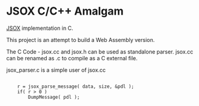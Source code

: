 # JSOX C/C++ Amalgam

[JSOX](github.com/d3x0r/JSOX) implementation in C.

This project is an attempt to build a Web Assembly version.

The C Code - jsox.cc and jsox.h can be used as standalone parser.  jsox.cc can be renamed as .c to compile as a C external file.  

jsox_parser.c is a simple user of jsox.cc



```

	r = jsox_parse_message( data, size, &pdl );
	if( r > 0 )
		DumpMessage( pdl );

	

```


